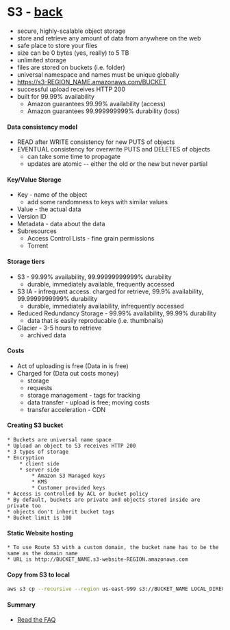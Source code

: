 # S3 - [back](README.md)


* secure, highly-scalable object storage
* store and retrieve any amount of data from anywhere on the web
* safe place to store your files
* size can be 0 bytes (yes, really) to 5 TB
* unlimited storage
* files are stored on buckets (i.e. folder)
* universal namespace and names must be unique globally
* https://s3-REGION_NAME.amazonaws.com/BUCKET
* successful upload receives HTTP 200
* built for 99.99% availability
    * Amazon guarantees 99.99% availability (access)
    * Amazon guarantees 99.999999999% durability (loss)

#### Data consistency model

* READ after WRITE consistency for new PUTS of objects
* EVENTUAL consistency for overwrite PUTS and DELETES of objects
    * can take some time to propagate
    * updates are atomic -- either the old or the new but never partial

#### Key/Value Storage

* Key - name of the object
    * add some randomness to keys with similar values
* Value - the actual data
* Version ID
* Metadata - data about the data
* Subresources
    * Access Control Lists - fine grain permissions
    * Torrent

#### Storage tiers

* S3 - 99.99% availability, 99.99999999999% durability
    * durable, immediately available, frequently accessed
* S3 IA - infrequent access. charged for retrieve, 99.9% availability, 99.9999999999% durability
    * durable, immediately availability, infrequently accessed
* Reduced Redundancy Storage - 99.99% availability, 99.99% durability
    * data that is easily reproducable (i.e. thumbnails)
* Glacier - 3-5 hours to retrieve
    * archived data

#### Costs

* Act of uploading is free (Data in is free)
* Charged for (Data out costs money)
    * storage
    * requests
    * storage management - tags for tracking
    * data transfer - upload is free; moving costs
    * transfer acceleration  - CDN


#### Creating S3 bucket
    * Buckets are universal name space
    * Upload an object to S3 receives HTTP 200
    * 3 types of storage
    * Encryption
        * client side
        * server side
            * Amazon S3 Managed keys
            * KMS
            * Customer provided keys
    * Access is controlled by ACL or bucket policy
    * By default, buckets are private and objects stored inside are private too
    * objects don't inherit bucket tags
    * Bucket limit is 100

#### Static Website hosting
    * To use Route 53 with a custom domain, the bucket name has to be the same as the domain name
    * URL is http://BUCKET_NAME.s3-website-REGION.amazonaws.com

#### Copy from S3 to local

```bash
aws s3 cp --recursive --region us-east-999 s3://BUCKET_NAME LOCAL_DIRECTORY
```
#### Summary

* [Read the FAQ](https://aws.amazon.com/s3/faqs/)
